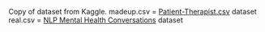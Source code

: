 Copy of dataset from Kaggle.
madeup.csv = [Patient-Therapist.csv](https://www.kaggle.com/datasets/zuhairhasanshaik/datacsv) dataset 
real.csv = [NLP Mental Health Conversations](https://www.kaggle.com/datasets/thedevastator/nlp-mental-health-conversations) dataset